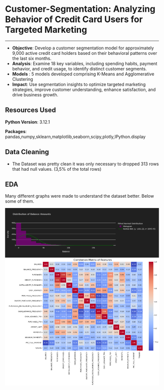 # Customer-Segmentation: Analyzing Behavior of Credit Card Users for Targeted Marketing
---

- **Objective**: Develop a customer segmentation model for approximately 9,000 active credit card holders based on their behavioral patterns over the last six months.
- **Analysis**: Examine 18 key variables, including spending habits, payment behavior, and credit usage, to identify distinct customer segments.
- **Models** : 5 models developed comprising K-Means and Agglomerative Clustering
- **Impact**: Use segmentation insights to optimize targeted marketing strategies, improve customer understanding, enhance satisfaction, and drive business growth.

## Resources Used

**Python Version**: 3.12.1

**Packages**: pandas,numpy,sklearn,matplotlib,seaborn,scipy,plotly,IPython.display

## Data Cleaning

- The Dataset was pretty clean it was only necessary to dropped 313 rows that had null values. (3,5% of the total rows)

## EDA

Many different graphs were made to understand the dataset better. Below some of them. 

![Example Image](images/Distribution_of_balanced_amounts.png)
![Example Image](images/Correlation.png)
